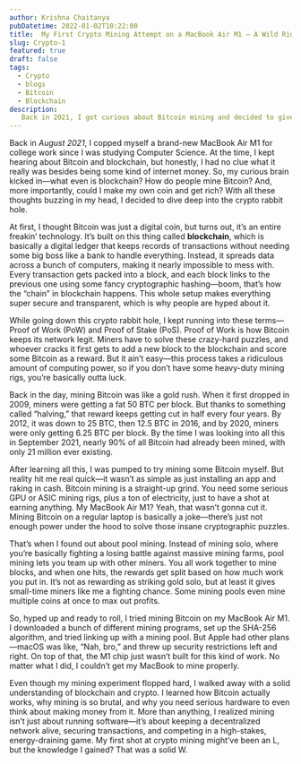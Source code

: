 ```yaml
---
author: Krishna Chaitanya
pubDatetime: 2022-01-02T10:22:00
title:  My First Crypto Mining Attempt on a MacBook Air M1 – A Wild Ride into Blockchain
slug: Crypto-1
featured: true
draft: false
tags:
  - Crypto
  - blogs
  - Bitcoin
  - Blockchain
description:
   Back in 2021, I got curious about Bitcoin mining and decided to give it a shot on my MacBook Air M1—spoiler alert, it didn’t go as planned. From learning about blockchain, Proof of Work, and mining pools to facing MacOS restrictions and hardware limitations, this experiment turned into a crash course in crypto. While I didn’t strike gold, I walked away with valuable insights into the world of Bitcoin mining. Curious to know what went down? Check it out! 
---
```


Back in *August 2021*, I copped myself a brand-new MacBook Air M1 for college work since I was studying Computer Science. At the time, I kept hearing about Bitcoin and blockchain, but honestly, I had no clue what it really was besides being some kind of internet money. So, my curious brain kicked in—what even is blockchain? How do people mine Bitcoin? And, more importantly, could I make my own coin and get rich? With all these thoughts buzzing in my head, I decided to dive deep into the crypto rabbit hole.

At first, I thought Bitcoin was just a digital coin, but turns out, it’s an entire freakin’ technology. It’s built on this thing called **blockchain**, which is basically a digital ledger that keeps records of transactions without needing some big boss like a bank to handle everything. Instead, it spreads data across a bunch of computers, making it nearly impossible to mess with. Every transaction gets packed into a block, and each block links to the previous one using some fancy cryptographic hashing—boom, that’s how the “chain” in blockchain happens. This whole setup makes everything super secure and transparent, which is why people are hyped about it.

While going down this crypto rabbit hole, I kept running into these terms—Proof of Work (PoW) and Proof of Stake (PoS). Proof of Work is how Bitcoin keeps its network legit. Miners have to solve these crazy-hard puzzles, and whoever cracks it first gets to add a new block to the blockchain and score some Bitcoin as a reward. But it ain’t easy—this process takes a ridiculous amount of computing power, so if you don’t have some heavy-duty mining rigs, you’re basically outta luck.

Back in the day, mining Bitcoin was like a gold rush. When it first dropped in 2009, miners were getting a fat 50 BTC per block. But thanks to something called “halving,” that reward keeps getting cut in half every four years. By 2012, it was down to 25 BTC, then 12.5 BTC in 2016, and by 2020, miners were only getting 6.25 BTC per block. By the time I was looking into all this in September 2021, nearly 90% of all Bitcoin had already been mined, with only 21 million ever existing.

After learning all this, I was pumped to try mining some Bitcoin myself. But reality hit me real quick—it wasn’t as simple as just installing an app and raking in cash. Bitcoin mining is a straight-up grind. You need some serious GPU or ASIC mining rigs, plus a ton of electricity, just to have a shot at earning anything. My MacBook Air M1? Yeah, that wasn’t gonna cut it. Mining Bitcoin on a regular laptop is basically a joke—there’s just not enough power under the hood to solve those insane cryptographic puzzles.

That’s when I found out about pool mining. Instead of mining solo, where you’re basically fighting a losing battle against massive mining farms, pool mining lets you team up with other miners. You all work together to mine blocks, and when one hits, the rewards get split based on how much work you put in. It’s not as rewarding as striking gold solo, but at least it gives small-time miners like me a fighting chance. Some mining pools even mine multiple coins at once to max out profits.

So, hyped up and ready to roll, I tried mining Bitcoin on my MacBook Air M1. I downloaded a bunch of different mining programs, set up the SHA-256 algorithm, and tried linking up with a mining pool. But Apple had other plans—macOS was like, “Nah, bro,” and threw up security restrictions left and right. On top of that, the M1 chip just wasn’t built for this kind of work. No matter what I did, I couldn’t get my MacBook to mine properly.

Even though my mining experiment flopped hard, I walked away with a solid understanding of blockchain and crypto. I learned how Bitcoin actually works, why mining is so brutal, and why you need serious hardware to even think about making money from it. More than anything, I realized mining isn’t just about running software—it’s about keeping a decentralized network alive, securing transactions, and competing in a high-stakes, energy-draining game. My first shot at crypto mining might’ve been an L, but the knowledge I gained? That was a solid W.